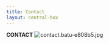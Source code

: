```yaml
---
title: Contact
layout: central-box
---
```


**CONTACT**
![contact.batu-e808b5.jpg](/uploads/contact.batu-e808b5.jpg)